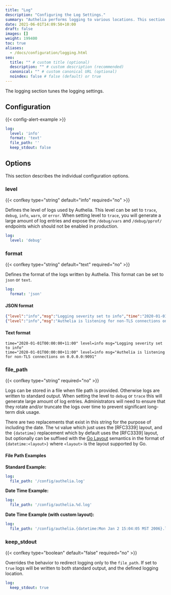 ```yaml
---
title: "Log"
description: "Configuring the Log Settings."
summary: "Authelia performs logging to various locations. This section describes how to configure and tune this."
date: 2021-06-01T14:09:50+10:00
draft: false
images: []
weight: 199400
toc: true
aliases:
  - /docs/configuration/logging.html
seo:
  title: "" # custom title (optional)
  description: "" # custom description (recommended)
  canonical: "" # custom canonical URL (optional)
  noindex: false # false (default) or true
---
```


The logging section tunes the logging settings.

## Configuration

{{< config-alert-example >}}

```yaml {title="configuration.yml"}
log:
  level: 'info'
  format: 'text'
  file_path: ''
  keep_stdout: false
```

## Options

This section describes the individual configuration options.

### level

{{< confkey type="string" default="info" required="no" >}}

Defines the level of logs used by Authelia. This level can be set to `trace`, `debug`, `info`, `warn`, or `error`. When
setting level to `trace`, you will generate a large amount of log entries and expose the `/debug/vars` and
`/debug/pprof/` endpoints which should not be enabled in production.

```yaml {title="configuration.yml"}
log:
  level: 'debug'
```

### format

{{< confkey type="string" default="text" required="no" >}}

Defines the format of the logs written by Authelia. This format can be set to `json` or `text`.

```yaml {title="configuration.yml"}
log:
  format: 'json'
```

#### JSON format

```json
{"level":"info","msg":"Logging severity set to info","time":"2020-01-01T00:00:00+11:00"}
{"level":"info","msg":"Authelia is listening for non-TLS connections on 0.0.0.0:9091","time":"2020-01-01T00:00:00+11:00"}
```

#### Text format

```text
time="2020-01-01T00:00:00+11:00" level=info msg="Logging severity set to info"
time="2020-01-01T00:00:00+11:00" level=info msg="Authelia is listening for non-TLS connections on 0.0.0.0:9091"
```

### file_path

{{< confkey type="string" required="no" >}}

Logs can be stored in a file when file path is provided. Otherwise logs are written to standard output. When setting the
level to `debug` or `trace` this will generate large amount of log entries. Administrators will need to ensure that
they rotate and/or truncate the logs over time to prevent significant long-term disk usage.

There are two replacements that exist in this string for the purpose of including the date. The `%d` value which just
uses the [RFC3339] layout, and the `{datetime}` replacement which by
default uses the [RFC3339] layout, but optionally can be suffixed with the
[Go Layout](https://pkg.go.dev/time#pkg-constants) semantics in the format of `{datetime:<layout>}` where `<layout>` is
the layout supported by Go.

#### File Path Examples

__Standard Example:__

```yaml {title="configuration.yml"}
log:
  file_path: '/config/authelia.log'
```

__Date Time Example:__

```yaml {title="configuration.yml"}
log:
  file_path: '/config/authelia.%d.log'
```

__Date Time Example (with custom layout):__

```yaml {title="configuration.yml"}
log:
  file_path: '/config/authelia.{datetime:Mon Jan 2 15:04:05 MST 2006}.log'
```

### keep_stdout

{{< confkey type="boolean" default="false" required="no" >}}

Overrides the behavior to redirect logging only to the `file_path`. If set to `true` logs will be written to both
standard output, and the defined logging location.

```yaml {title="configuration.yml"}
log:
  keep_stdout: true
```
